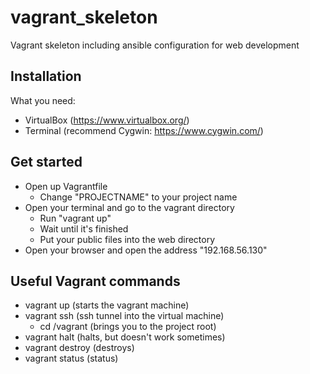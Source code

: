 # vagrant_skeleton

Vagrant skeleton including ansible configuration for web development

## Installation

What you need:
- VirtualBox (https://www.virtualbox.org/)
- Terminal (recommend Cygwin: https://www.cygwin.com/)

## Get started
- Open up Vagrantfile
    - Change "PROJECTNAME" to your project name
- Open your terminal and go to the vagrant directory
	- Run "vagrant up"
    - Wait until it's finished
    - Put your public files into the web directory
- Open your browser and open the address "192.168.56.130"

## Useful Vagrant commands
- vagrant up (starts the vagrant machine)
- vagrant ssh (ssh tunnel into the virtual machine)
    - cd /vagrant (brings you to the project root)
- vagrant halt (halts, but doesn't work sometimes)
- vagrant destroy (destroys)
- vagrant status (status)
